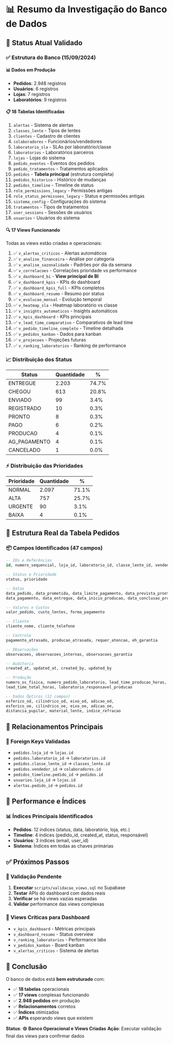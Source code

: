 # 📊 Resumo da Investigação do Banco de Dados

## 🎯 Status Atual Validado

### ✅ Estrutura do Banco (15/09/2024)

#### 📊 Dados em Produção
- **Pedidos**: 2.948 registros
- **Usuários**: 6 registros  
- **Lojas**: 7 registros
- **Laboratórios**: 9 registros

#### 📋 18 Tabelas Identificadas
1. `alertas` - Sistema de alertas
2. `classes_lente` - Tipos de lentes
3. `clientes` - Cadastro de clientes
4. `colaboradores` - Funcionários/vendedores
5. `laboratorio_sla` - SLAs por laboratório/classe
6. `laboratorios` - Laboratórios parceiros
7. `lojas` - Lojas do sistema
8. `pedido_eventos` - Eventos dos pedidos
9. `pedido_tratamentos` - Tratamentos aplicados
10. `pedidos` - **Tabela principal** (estrutura completa)
11. `pedidos_historico` - Histórico de mudanças
12. `pedidos_timeline` - Timeline de status
13. `role_permissions_legacy` - Permissões antigas
14. `role_status_permissoes_legacy` - Status e permissões antigas
15. `sistema_config` - Configurações do sistema
16. `tratamentos` - Tipos de tratamentos
17. `user_sessions` - Sessões de usuários
18. `usuarios` - Usuários do sistema

#### 🔍 17 Views Funcionando
Todas as views estão criadas e operacionais:

1. ✅ `v_alertas_criticos` - Alertas automáticos
2. ✅ `v_analise_financeira` - Análise por categoria
3. ✅ `v_analise_sazonalidade` - Padrões por dia da semana
4. ✅ `v_correlacoes` - Correlações prioridade vs performance
5. ✅ `v_dashboard_bi` - **View principal de BI**
6. ✅ `v_dashboard_kpis` - KPIs do dashboard
7. ✅ `v_dashboard_kpis_full` - KPIs completos
8. ✅ `v_dashboard_resumo` - Resumo por status
9. ✅ `v_evolucao_mensal` - Evolução temporal
10. ✅ `v_heatmap_sla` - Heatmap laboratório vs classe
11. ✅ `v_insights_automaticos` - Insights automáticos
12. ✅ `v_kpis_dashboard` - KPIs principais
13. ✅ `v_lead_time_comparativo` - Comparativos de lead time
14. ✅ `v_pedido_timeline_completo` - Timeline detalhada
15. ✅ `v_pedidos_kanban` - Dados para kanban
16. ✅ `v_projecoes` - Projeções futuras
17. ✅ `v_ranking_laboratorios` - Ranking de performance

### 📈 Distribuição dos Status
| Status | Quantidade | % |
|--------|------------|---|
| ENTREGUE | 2.203 | 74.7% |
| CHEGOU | 613 | 20.8% |
| ENVIADO | 99 | 3.4% |
| REGISTRADO | 10 | 0.3% |
| PRONTO | 8 | 0.3% |
| PAGO | 6 | 0.2% |
| PRODUCAO | 4 | 0.1% |
| AG_PAGAMENTO | 4 | 0.1% |
| CANCELADO | 1 | 0.0% |

### ⚡ Distribuição das Prioridades
| Prioridade | Quantidade | % |
|------------|------------|---|
| NORMAL | 2.097 | 71.1% |
| ALTA | 757 | 25.7% |
| URGENTE | 90 | 3.1% |
| BAIXA | 4 | 0.1% |

## 🔧 Estrutura Real da Tabela Pedidos

### 📦 Campos Identificados (47 campos)
```sql
-- IDs e Referências
id, numero_sequencial, loja_id, laboratorio_id, classe_lente_id, vendedor_id

-- Status e Prioridade
status, prioridade

-- Datas
data_pedido, data_prometida, data_limite_pagamento, data_prevista_pronto, 
data_pagamento, data_entregue, data_inicio_producao, data_conclusao_producao

-- Valores e Custos
valor_pedido, custo_lentes, forma_pagamento

-- Cliente
cliente_nome, cliente_telefone

-- Controle
pagamento_atrasado, producao_atrasada, requer_atencao, eh_garantia

-- Observações
observacoes, observacoes_internas, observacoes_garantia

-- Auditoria
created_at, updated_at, created_by, updated_by

-- Produção
numero_os_fisica, numero_pedido_laboratorio, lead_time_producao_horas, 
lead_time_total_horas, laboratorio_responsavel_producao

-- Dados Ópticos (12 campos)
esferico_od, cilindrico_od, eixo_od, adicao_od,
esferico_oe, cilindrico_oe, eixo_oe, adicao_oe,
distancia_pupilar, material_lente, indice_refracao
```

## 🎯 Relacionamentos Principais

### 🔗 Foreign Keys Validadas
- `pedidos.loja_id` → `lojas.id`
- `pedidos.laboratorio_id` → `laboratorios.id`
- `pedidos.classe_lente_id` → `classes_lente.id`
- `pedidos.vendedor_id` → `colaboradores.id`
- `pedidos_timeline.pedido_id` → `pedidos.id`
- `usuarios.loja_id` → `lojas.id`
- `alertas.pedido_id` → `pedidos.id`

## 🚀 Performance e Índices

### 📊 Índices Principais Identificados
- **Pedidos**: 12 índices (status, data, laboratório, loja, etc.)
- **Timeline**: 4 índices (pedido_id, created_at, status, responsável)
- **Usuários**: 3 índices (email, user_id)
- **Sistema**: Índices em todas as chaves primárias

## ✅ Próximos Passos

### 🧪 Validação Pendente
1. **Executar** `scripts/validacao_views.sql` no Supabase
2. **Testar** APIs do dashboard com dados reais
3. **Verificar** se há views vazias esperadas
4. **Validar** performance das views complexas

### 🎯 Views Críticas para Dashboard
- `v_kpis_dashboard` - Métricas principais
- `v_dashboard_resumo` - Status overview
- `v_ranking_laboratorios` - Performance labs
- `v_pedidos_kanban` - Board kanban
- `v_alertas_criticos` - Sistema de alertas

## 🔮 Conclusão

O banco de dados está **bem estruturado** com:
- ✅ **18 tabelas** operacionais
- ✅ **17 views** complexas funcionando
- ✅ **2.948 pedidos** em produção
- ✅ **Relacionamentos** corretos
- ✅ **Índices** otimizados
- ✅ **APIs** esperando views que existem

**Status**: 🟢 **Banco Operacional e Views Criadas**
**Ação**: Executar validação final das views para confirmar dados